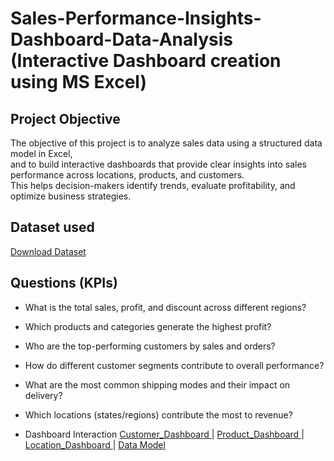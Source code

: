 # Sales-Performance-Insights-Dashboard-Data-Analysis (Interactive Dashboard creation using MS Excel)
## Project Objective
The objective of this project is to analyze sales data using a structured data model in Excel,  
and to build interactive dashboards that provide clear insights into sales performance across locations, products, and customers.  
This helps decision-makers identify trends, evaluate profitability, and optimize business strategies.

## Dataset used
[Download Dataset](https://github.com/Mohamed-Nofal-DataAnalysis/Sales-Performance-Insights/tree/main/Dataset)

## Questions (KPIs)

- What is the total sales, profit, and discount across different regions?  
- Which products and categories generate the highest profit?  
- Who are the top-performing customers by sales and orders?  
- How do different customer segments contribute to overall performance?  
- What are the most common shipping modes and their impact on delivery?  
- Which locations (states/regions) contribute the most to revenue?

- Dashboard Interaction [Customer_Dashboard ](https://github.com/Mohamed-Nofal-DataAnalysis/Sales-Performance-Insights/blob/main/Customer_Dashboard.jpeg)  | [Product_Dashboard ](https://github.com/Mohamed-Nofal-DataAnalysis/Sales-Performance-Insights/blob/main/Product_Dashboard.jpeg)  | [Location_Dashboard ](https://github.com/Mohamed-Nofal-DataAnalysis/Sales-Performance-Insights/blob/main/Location_Dashboard.jpeg)   | [Data Model ](https://github.com/Mohamed-Nofal-DataAnalysis/Sales-Performance-Insights/blob/main/Data%20model.png)


